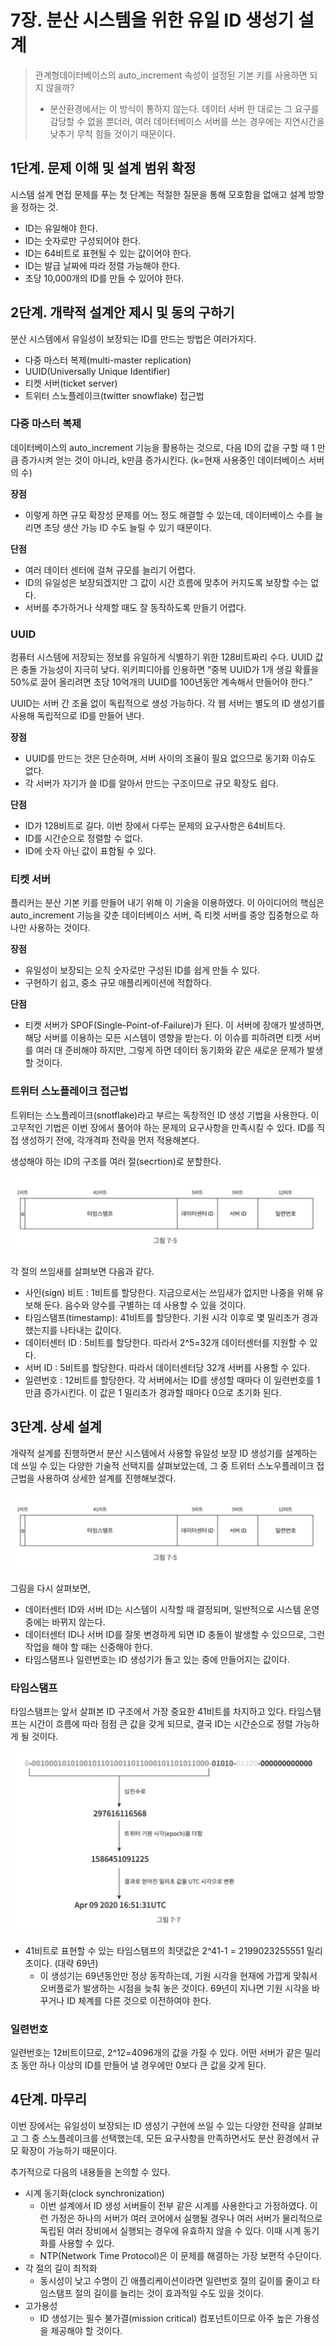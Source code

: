 # 7장. 분산 시스템을 위한 유일 ID 생성기 설계

> 관계형데이터베이스의 auto_increment 속성이 설정된 기본 키를 사용하면 되지 않을까?
> 
> - 분산환경에서는 이 방식이 통하지 않는다. 데이터 서버 한 대로는 그 요구를 감당할 수 없을 뿐더러, 여러 데이터베이스 서버를 쓰는 경우에는 지연시간을 낮추기 무척 힘들 것이기 때문이다.

## 1단계. 문제 이해 및 설계 범위 확정

시스템 설계 면접 문제를 푸는 첫 단계는 적절한 질문을 통해 모호함을 없애고 설계 방향을 정하는 것.

- ID는 유일해야 한다.
- ID는 숫자로만 구성되어야 한다.
- ID는 64비트로 표현될 수 있는 값이어야 한다.
- ID는 발급 날짜에 따라 정렬 가능해야 한다.
- 초당 10,000개의 ID를 만들 수 있어야 한다.

## 2단계. 개략적 설계안 제시 및 동의 구하기

분산 시스템에서 유일성이 보장되는 ID를 만드는 방법은 여러가지다. 

- 다중 마스터 복제(multi-master replication)
- UUID(Universally Unique Identifier)
- 티켓 서버(ticket server)
- 트위터 스노플레이크(twitter snowflake) 접근법

### 다중 마스터 복제

데이터베이스의 auto_increment 기능을 활용하는 것으로, 다음 ID의 값을 구할 때 1 만큼 증가시켜 얻는 것이 아니라, k만큼 증가시킨다. (k=현재 사용중인 데이터베이스 서버의 수)

**장점**

- 이렇게 하면 규모 확장성 문제를 어느 정도 해결할 수 있는데, 데이터베이스 수를 늘리면 초당 생산 가능 ID 수도 늘릴 수 있기 때문이다.

**단점**

- 여러 데이터 센터에 걸쳐 규모를 늘리기 어렵다.
- ID의 유일성은 보장되겠지만 그 값이 시간 흐름에 맞추어 커지도록 보장할 수는 없다.
- 서버를 추가하거나 삭제할 때도 잘 동작하도록 만들기 어렵다.

### UUID

컴퓨터 시스템에 저장되는 정보를 유일하게 식별하기 위한 128비트짜리 수다. UUID 값은 충돌 가능성이 지극히 낮다. 위키피디아를 인용하면 “중복 UUID가 1개 생길 확률을 50%로 끌어 올리려면 초당 10억개의 UUID를 100년동안 계속해서 만들어야 한다.”

UUID는 서버 간 조율 없이 독립적으로 생성 가능하다. 각 웹 서버는 별도의 ID 생성기를 사용해 독립적으로 ID를 만들어 낸다.

**장점**

- UUID를 만드는 것은 단순하며, 서버 사이의 조율이 필요 없으므로 동기화 이슈도 없다.
- 각 서버가 자기가 쓸 ID를 알아서 만드는 구조이므로 규모 확장도 쉽다.

**단점**

- ID가 128비트로 길다. 이번 장에서 다루는 문제의 요구사항은 64비트다.
- ID를 시간순으로 정렬할 수 없다.
- ID에 숫자 아닌 값이 표함될 수 있다.

### 티켓 서버

플리커는 분산 기본 키를 만들어 내기 위해 이 기술을 이용하였다. 이 아이디어의 핵심은 auto_increment 기능을 갖춘 데이터베이스 서버, 즉 티켓 서버를 중앙 집중형으로 하나만 사용하는 것이다. 

**장점**

- 유일성이 보장되는 오직 숫자로만 구성된 ID를 쉽게 만들 수 있다.
- 구현하기 쉽고, 중소 규모 애플리케이션에 적합하다.

**단점**

- 티켓 서버가 SPOF(Single-Point-of-Failure)가 된다. 이 서버에 장애가 발생하면, 해당 서버를 이용하는 모든 시스템이 영향을 받는다. 이 이슈를 피하려면 티켓 서버를 여러 대 준비해야 하지만, 그렇게 하면 데이터 동기화와 같은 새로운 문제가 발생할 것이다.

### 트위터 스노플레이크 접근법

트위터는 스노플레이크(snotflake)라고 부르는 독창적인 ID 생성 기법을 사용한다. 이 고무적인 기법은 이번 장에서 풀어야 하는 문제의 요구사항을 만족시킬 수 있다. ID를 직접 생성하기 전에, 각개격파 전략을 먼저 적용해본다. 

생성해야 하는 ID의 구조를 여러 절(secrtion)로 분할한다. 

![7-5.png](image/7-5.png)

각 절의 쓰임새를 살펴보면 다음과 같다.

- 사인(sign) 비트 : 1비트를 할당한다. 지금으로서는 쓰임새가 없지만 나중을 위해 유보해 둔다. 음수와 양수를 구별하는 데 사용할 수 있을 것이다.
- 타임스탬프(timestamp): 41비트를 할당한다. 기원 시각 이후로 몇 밀리초가 경과했는지를 나타내는 값이다.
- 데이터센터 ID : 5비트를 할당한다. 따라서 2^5=32개 데이터센터를 지원할 수 있다.
- 서버 ID : 5비트를 할당한다. 따라서 데이터센터당 32개 서버를 사용할 수 있다.
- 일련번호 : 12비트를 할당한다. 각 서버에서는 ID를 생성할 때마다 이 일련번호를 1만큼 증가시킨다. 이 값은 1 밀리초가 경과할 때마다 0으로 초기화 된다.

## 3단계. 상세 설계

개략적 설계를 진행하면서 분산 시스템에서 사용할 유일성 보장 ID 생성기를 설계하는데 쓰일 수 있는 다양한 기술적 선택지를 살펴보았는데, 그 중 트위터 스노우플레이크 접근법을 사용하여 상세한 설계를 진행해보겠다.

![7-5.png](image/7-5.png)

그림을 다시 살펴보면, 

- 데이터센터 ID와 서버 ID는 시스템이 시작할 때 결정되며, 일반적으로 시스템 운영중에는 바뀌지 않는다.
- 데이터센터 ID나 서버 ID를 잘못 변경하게 되면 ID 충돌이 발생할 수 있으므로, 그런 작업을 해야 할 때는 신중해야 한다.
- 타임스탬프나 일련번호는 ID 생성기가 돌고 있는 중에 만들어지는 값이다.

### 타임스탬프

타임스탬프는 앞서 살펴본 ID 구조에서 가장 중요한 41비트를 차지하고 있다. 타임스탬프는 시간이 흐름에 따라 점점 큰 값을 갖게 되므로, 결국 ID는 시간순으로 정렬 가능하게 될 것이다. 

![7-7.png](image/7-7.png)

- 41비트로 표현할 수 있는 타임스탬프의 최댓값은 2^41-1 = 2199023255551 밀리초이다. (대략 69년)
    - 이 생성기는 69년동안만 정상 동작하는데, 기원 시각을 현재에 가깝게 맞춰서 오버플로가 발생하는 시점을 늦춰 놓은 것이다. 69년이 지나면 기원 시각을 바꾸거나 ID 체계를 다른 것으로 이전하여야 한다.

### 일련번호

일련번호는 12비트이므로, 2^12=4096개의 값을 가질 수 있다. 어떤 서버가 같은 밀리초 동안 하나 이상의 ID를 만들어 낼 경우에만 0보다 큰 값을 갖게 된다.

## 4단계. 마무리

이번 장에서는 유일성이 보장되는 ID 생성기 구현에 쓰일 수 있는 다양한 전략을 살펴보고 그 중 스노플레이크를 선택했는데, 모든 요구사항을 만족하면서도 분산 환경에서 규모 확장이 가능하기 때문이다. 

추가적으로 다음의 내용들을 논의할 수 있다.

- 시계 동기화(clock synchronization)
    - 이번 설계에서 ID 생성 서버들이 전부 같은 시계를 사용한다고 가정하였다. 이런 가정은 하나의 서버가 여러 코어에서 실행될 경우나 여러 서버가 물리적으로 독립된 여러 장비에서 실행되는 경우에 유효하지 않을 수 있다. 이때 시계 동기화를 사용할 수 있다.
    - NTP(Network Time Protocol)은 이 문제를 해결하는 가장 보편적 수단이다.
- 각 절의 길이 최적화
    - 동시성이 낮고 수명이 긴 애플리케이션이라면 일련번호 절의 길이를 줄이고 타임스탬프 절의 길이를 늘리는 것이 효과적일 수도 있을 것이다.
- 고가용성
    - ID 생성기는 필수 불가결(mission critical) 컴포넌트이므로 아주 높은 가용성을 제공해야 할 것이다.